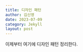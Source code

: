 ```yaml
---
title: 디자인 패턴
author: 김신영
date: 2023-07-09
category: Jekyll
layout: post
---
```


이제부터 여기에 디자인 패턴 정리한다.
